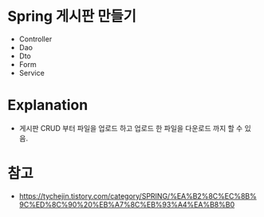 # Spring 게시판 만들기
- Controller
- Dao
- Dto
- Form
- Service

# Explanation
- 게시판 CRUD 부터 파일을 업로드 하고 업로드 한 파일을 다운로드 까지 할 수 있음.
# 참고
- https://tychejin.tistory.com/category/SPRING/%EA%B2%8C%EC%8B%9C%ED%8C%90%20%EB%A7%8C%EB%93%A4%EA%B8%B0
